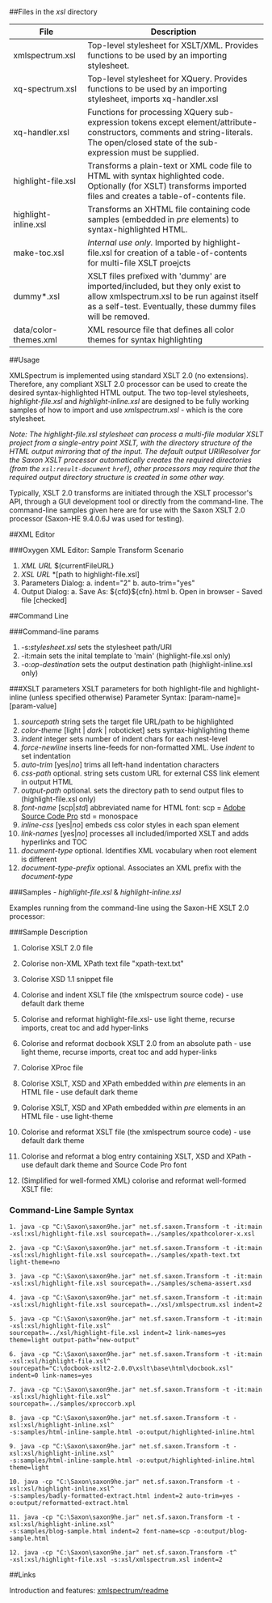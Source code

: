 ##Files in the *xsl* directory<table><thead><tr><th>File</th><th>Description</th></tr></thead><tbody><tr><td>xmlspectrum.xsl</td><td>Top-level stylesheet for XSLT/XML. Provides functions to be used by an importing stylesheet.</td></tr><tr><td>xq-spectrum.xsl</td><td>Top-level stylesheet for XQuery. Provides functions to be used by an importing stylesheet, imports xq-handler.xsl</td></tr><tr><td>xq-handler.xsl</td><td>Functions for processing XQuery sub-expression tokens except element/attribute-constructors, comments and string-literals. The open/closed state of the sub-expression must be supplied.</td></tr><tr><td>highlight-file.xsl</td><td>Transforms a plain-text or XML code file to HTML with syntax highlighted code. Optionally (for XSLT) transforms imported files and creates a table-of-contents file.</td></tr><tr><td>highlight-inline.xsl</td><td>Transforms an XHTML file containing code samples (embedded in <I>pre</I> elements) to syntax-highlighted HTML.</td></tr><tr><td>make-toc.xsl</td><td><I>Internal use only.</I> Imported by highlight-file.xsl for creation of a table-of-contents for multi-file XSLT proejcts</td></tr><tr><td>dummy*.xsl</td><td>XSLT files prefixed with 'dummy' are imported/included, but they only exist to allow xmlspectrum.xsl to be run against itself as a self-test. Eventually, these dummy files will be removed.</td></tr><tr><td>data/color-themes.xml</td><td>XML resource file that defines all color themes for syntax highlighting</td></tr></tbody></table>##UsageXMLSpectrum is implemented using standard XSLT 2.0 (no extensions). Therefore, any compliant XSLT 2.0 processor can be used to create the desired syntax-highlighted HTML output. The two top-level stylesheets, *highlight-file.xsl* and *highlight-inline.xsl* are designed to be fully working samples of how to import and use *xmlspectrum.xsl* - which is the core stylesheet.*Note: The highlight-file.xsl stylesheet can process a multi-file modular XSLT project from a single-entry point XSLT, with the directory structure of the HTML output mirroring that of the input. The default output URIResolver for the Saxon XSLT processor automatically creates the required directories (from the `xsl:result-document` `href`), other processors may require that the required output directory structure is created in some other way.*Typically, XSLT 2.0 transforms are initiated through the XSLT processor's API, through a GUI development tool or directly from the command-line. The command-line samples given here are for use with the Saxon XSLT 2.0 processor (Saxon-HE 9.4.0.6J was used for testing).##XML Editor###Oxygen XML Editor: Sample Transform Scenario  1. *XML URL* $(currentFileURL}  2. *XSL URL* *[path to highlight-file.xsl]  3. Parameters Dialog:	a. indent="2"	b. auto-trim="yes"  4. Output Dialog:	a. Save As: ${cfd}\${cfn}.html	b. Open in browser - Saved file [checked]##Command Line###Command-line params   1. -s:*stylesheet.xsl* sets the stylesheet path/URI   2. -it:main sets the inital template to 'main' (highlight-file.xsl only)   3. -o:*op-destination* sets the output destination path (highlight-inline.xsl only)###XSLT parametersXSLT parameters for both highlight-file and highlight-inline (unless specified otherwise)Parameter Syntax: [param-name]=[param-value]   1. *sourcepath*  string sets the target file URL/path to be highlighted   2. *color-theme* [light | *dark* | roboticket] sets syntax-highlighting theme   3. *indent*      integer sets number of indent chars for each nest-level   4. *force-newline* inserts line-feeds for non-formatted XML. Use *indent* to set indentation   5. *auto-trim*   [yes|*no*] trims all left-hand indentation characters   6. *css-path*    optional. string sets custom URL for external CSS link element in output HTML   7. *output-path* optional. sets the directory path to send output files to (highlight-file.xsl only)   8. *font-name*   [scp|*std*] abbreviated name for HTML font: scp = [Adobe Source Code Pro](http://blogs.adobe.com/typblography/2012/09/source-code-pro.html) std = monospace  9. *inline-css* [yes|*no*] embeds css color styles in each span element  10. *link-names* [yes|*no*] processes all included/imported XSLT and adds hyperlinks and TOC  11. *document-type*  optional. Identifies XML vocabulary when root element is different  12. *document-type-prefix* optional. Associates an XML prefix with the *document-type*  ###Samples - *highlight-file.xsl* & *highlight-inline.xsl*Examples running from the command-line using the Saxon-HE XSLT 2.0 processor:###Sample Description1. Colorise XSLT 2.0 file2. Colorise non-XML XPath text file "xpath-text.txt"3. Colorise XSD 1.1 snippet file4. Colorise and indent XSLT file (the xmlspectrum source code) - use default dark theme5. Colorise and reformat highlight-file.xsl- use light theme, recurse imports, creat toc and add hyper-links6. Colorise and reformat docbook XSLT 2.0 from an absolute path - use light theme, recurse imports, creat toc and add hyper-links7. Colorise XProc file8. Colorise XSLT, XSD and XPath embedded within *pre* elements in an HTML file - use default dark theme9. Colorise XSLT, XSD and XPath embedded within *pre* elements in an HTML file - use light-theme10. Colorise and reformat XSLT file (the xmlspectrum source code) - use default dark theme11. Colorise and reformat a blog entry containing XSLT, XSD and XPath - use default dark theme and Source Code Pro font12. (Simplified for well-formed XML) colorise and reformat well-formed XSLT file:### Command-Line Sample Syntax```1. java -cp "C:\Saxon\saxon9he.jar" net.sf.saxon.Transform -t -it:main -xsl:xsl/highlight-file.xsl sourcepath=../samples/xpathcolorer-x.xsl2. java -cp "C:\Saxon\saxon9he.jar" net.sf.saxon.Transform -t -it:main -xsl:xsl/highlight-file.xsl sourcepath=../samples/xpath-text.txt light-theme=no3. java -cp "C:\Saxon\saxon9he.jar" net.sf.saxon.Transform -t -it:main -xsl:xsl/highlight-file.xsl sourcepath=../samples/schema-assert.xsd4. java -cp "C:\Saxon\saxon9he.jar" net.sf.saxon.Transform -t -it:main -xsl:xsl/highlight-file.xsl sourcepath=../xsl/xmlspectrum.xsl indent=25. java -cp "C:\Saxon\saxon9he.jar" net.sf.saxon.Transform -t -it:main -xsl:xsl/highlight-file.xsl^sourcepath=../xsl/highlight-file.xsl indent=2 link-names=yes theme=light output-path="new-output"6. java -cp "C:\Saxon\saxon9he.jar" net.sf.saxon.Transform -t -it:main -xsl:xsl/highlight-file.xsl^sourcepath="C:\docbook-xslt2-2.0.0\xslt\base\html\docbook.xsl" indent=0 link-names=yes7. java -cp "C:\Saxon\saxon9he.jar" net.sf.saxon.Transform -t -it:main -xsl:xsl/highlight-file.xsl^sourcepath=../samples/xproccorb.xpl8. java -cp "C:\Saxon\saxon9he.jar" net.sf.saxon.Transform -t -xsl:xsl/highlight-inline.xsl^-s:samples/html-inline-sample.html -o:output/highlighted-inline.html9. java -cp "C:\Saxon\saxon9he.jar" net.sf.saxon.Transform -t -xsl:xsl/highlight-inline.xsl^-s:samples/html-inline-sample.html -o:output/highlighted-inline.html theme=light10. java -cp "C:\Saxon\saxon9he.jar" net.sf.saxon.Transform -t -xsl:xsl/highlight-inline.xsl^-s:samples/badly-formatted-extract.html indent=2 auto-trim=yes -o:output/reformatted-extract.html11. java -cp "C:\Saxon\saxon9he.jar" net.sf.saxon.Transform -t -xsl:xsl/highlight-inline.xsl^-s:samples/blog-sample.html indent=2 font-name=scp -o:output/blog-sample.html12. java -cp "C:\Saxon\saxon9he.jar" net.sf.saxon.Transform -t^-xsl:xsl/highlight-file.xsl -s:xsl/xmlspectrum.xsl indent=2```##LinksIntroduction and features: [xmlspectrum/readme](https://github.com/pgfearo/xmlspectrum/blob/master/readme.md)